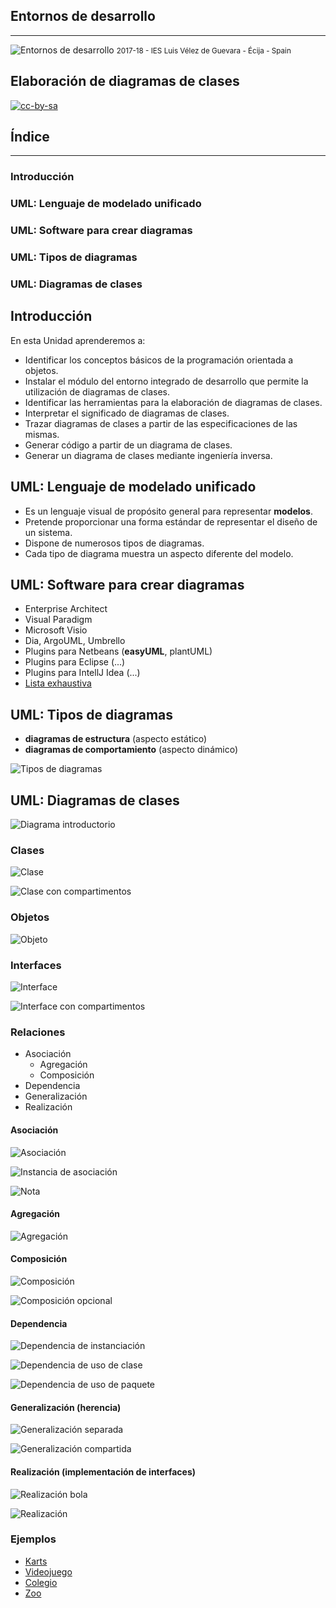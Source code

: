 <!---
Ejemplos

<video class="stretch" controls><source src="http://clips.vorwaerts-gmbh.de/big_buck_bunny.mp4" type="video/mp4"></video>
<iframe width="560" height="315" src="https://www.youtube.com/embed/3RBq-WlL4cU" frameborder="0" allowfullscreen></iframe>

slide: data-background="#ff0000" 
element: class="fragment" data-fragment-index="1"
-->
## Entornos de desarrollo
---
![Entornos de desarrollo](assets/entornosdesarrollo.png)
<small> 2017-18 - IES Luis Vélez de Guevara - Écija - Spain </small>


## Elaboración de diagramas de clases

[![cc-by-sa](assets/cc-by-sa.png)](http://creativecommons.org/licenses/by-sa/4.0/)


## Índice
--- 
### Introducción
### UML: Lenguaje de modelado unificado
### UML: Software para crear diagramas
### UML: Tipos de diagramas
### UML: Diagramas de clases


<!--- Note: Nota a pie de página. -->



## Introducción

En esta Unidad aprenderemos a:

- Identificar los conceptos básicos de la programación orientada a objetos.
- Instalar el módulo del entorno integrado de desarrollo que permite la utilización de diagramas de clases.
- Identificar las herramientas para la elaboración de diagramas de clases.
- Interpretar el significado de diagramas de clases.
- Trazar diagramas de clases a partir de las especificaciones de las mismas.
- Generar código a partir de un diagrama de clases.
- Generar un diagrama de clases mediante ingeniería inversa.



## UML: Lenguaje de modelado unificado

- Es un lenguaje visual de propósito general para representar **modelos**.
- Pretende proporcionar una forma estándar de representar el diseño de un sistema.
- Dispone de numerosos tipos de diagramas.
- Cada tipo de diagrama muestra un aspecto diferente del modelo.



## UML: Software para crear diagramas

- Enterprise Architect
- Visual Paradigm
- Microsoft Visio
- Dia, ArgoUML, Umbrello
- Plugins para Netbeans (**easyUML**, plantUML)
- Plugins para Eclipse (...)
- Plugins para IntellJ Idea (...)
- [Lista exhaustiva](https://en.wikipedia.org/wiki/List_of_Unified_Modeling_Language_tools)



## UML: Tipos de diagramas

- **diagramas de estructura** (aspecto estático)
- **diagramas de comportamiento** (aspecto dinámico)

![Tipos de diagramas](assets/uml-diagrams.png)



## UML: Diagramas de clases

![Diagrama introductorio](assets/class-diagram-domain-overview.png)


### Clases

![Clase](assets/class-no-compartments.png)

![Clase con compartimentos](assets/class-compartments-impl.png)


### Objetos

![Objeto](assets/object-named-slots-value.png)


### Interfaces

![Interface](assets/class-interface.png)

![Interface con compartimentos](assets/class-interface-compartments.png)


### Relaciones

- Asociación
    - Agregación
    - Composición
- Dependencia
- Generalización
- Realización


#### Asociación

![Asociación](assets/association.png)

![Instancia de asociación](assets/link.png)

![Nota](assets/core-comment-note.png)


#### Agregación

![Agregación](assets/shared-aggregation.png)


#### Composición

![Composición](assets/class-composition.png)

![Composición opcional](assets/class-composition-optional.png)


#### Dependencia

![Dependencia de instanciación](assets/instantiate.png)

![Dependencia de uso de clase](assets/class-dependency-usage.png)

![Dependencia de uso de paquete](assets/use-package.png)


#### Generalización (herencia)

![Generalización separada](assets/class-generalizaion-separate.png)

![Generalización compartida](assets/class-generalizaion-shared.png)


#### Realización (implementación de interfaces)

![Realización bola](assets/class-interface-realization-ball.png)

![Realización](assets/class-interface-realization.png)


### Ejemplos

- [Karts](https://raw.githubusercontent.com/iesvelez-daw/karts/master/img/kartsUML.png)
- [Videojuego](https://raw.githubusercontent.com/iesvelez-daw/videojuego/master/img/videojuegoUML.png)
- [Colegio](https://raw.githubusercontent.com/iesvelez-daw/colegio/master/img/colegioUML.png)
- [Zoo](https://raw.githubusercontent.com/iesvelez-daw/zoo/master/img/zooUML.png)




